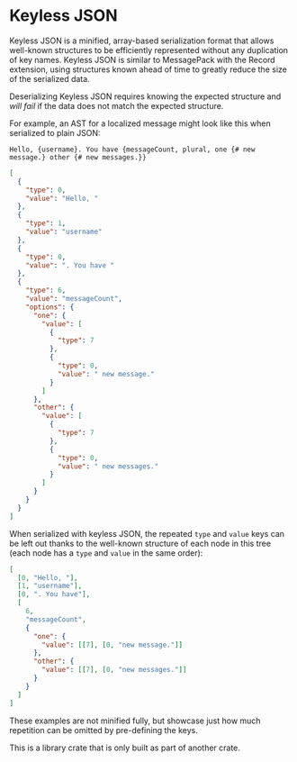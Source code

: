 # Keyless JSON

Keyless JSON is a minified, array-based serialization format that allows well-known structures to be efficiently
represented without any duplication of key names. Keyless JSON is similar to MessagePack with the Record extension,
using structures known ahead of time to greatly reduce the size of the serialized data.

Deserializing Keyless JSON requires knowing the expected structure and _will fail_ if the data does not match the
expected structure.

For example, an AST for a localized message might look like this when serialized to plain JSON:

```text
Hello, {username}. You have {messageCount, plural, one {# new message.} other {# new messages.}}
```

```json
[
  {
    "type": 0,
    "value": "Hello, "
  },
  {
    "type": 1,
    "value": "username"
  },
  {
    "type": 0,
    "value": ". You have "
  },
  {
    "type": 6,
    "value": "messageCount",
    "options": {
      "one": {
        "value": [
          {
            "type": 7
          },
          {
            "type": 0,
            "value": " new message."
          }
        ]
      },
      "other": {
        "value": [
          {
            "type": 7
          },
          {
            "type": 0,
            "value": " new messages."
          }
        ]
      }
    }
  }
]
```

When serialized with keyless JSON, the repeated `type` and `value` keys can be left out thanks to the well-known
structure of each node in this tree (each node has a `type` and `value` in the same order):

```json
[
  [0, "Hello, "],
  [1, "username"],
  [0, ". You have"],
  [
    6,
    "messageCount",
    {
      "one": {
        "value": [[7], [0, "new message."]]
      },
      "other": {
        "value": [[7], [0, "new messages."]]
      }
    }
  ]
]
```

These examples are not minified fully, but showcase just how much repetition can be omitted by pre-defining the keys.

This is a library crate that is only built as part of another crate.
